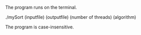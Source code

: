 The program runs on the terminal.

./mySort (inputfile) (outputfile) (number of threads) (algorithm)

The program is case-insensitive.
